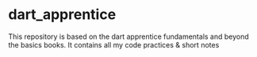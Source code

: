 # dart_apprentice
This repository is based on the dart apprentice fundamentals and beyond the basics books. It contains all my code practices & short notes
